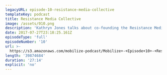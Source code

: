 ```yaml
---
legacyURL: episode-10-resistance-media-collective
templateKey: podcast
title: Resistance Media Collective
image: /assets/010.png
description: 'Kathryn Jones talks about co-founding the Resistance Media Collective.'
date: 2017-07-27T23:18:25.161Z
episodeType: 'full'
episodeNumber: '10'
url: >-
  https://s3.amazonaws.com/mobilize-podcast/Mobilize+-+Episode+10+-+Resistance+Media+Collective.mp3
length: '39874684'
duration: '27:14'
explicit: 'no'
---
```

